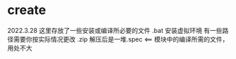 # create
2022.3.28
这里存放了一些安装或编译所必要的文件
.bat 安装虚拟环境 有一些路径需要你按实际情况更改
.zip 解压后是一堆.spec <== 模块中的编译所需的文件，用处不大
